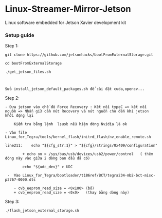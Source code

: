 # Linux-Streamer-Mirror-Jetson
Linux software embedded for Jetson Xavier development kit

### Setup guide
Step 1:

	git clone https://github.com/jetsonhacks/bootFromExternalStorage.git

	cd bootFromExternalStorage

	./get_jetson_files.sh

	
	
	Sửa install_jetson_default_packages.sh để cài đặt cuda,opencv...


Step 2:


	- Đưa jetson vào chế độ Force Recovery : Kết nối typeC => kết nối nguồn => Nhấn giữ cần nút Recovery và nút nguồn cho đến khi jetson khởi động lại 
	
		Kiểm tra bằng lệnh  lsusb nếu hiện dòng Nvidia là ok
		
	- Vào file Linux_for_Tegra/tools/kernel_flash/initrd_flash/nv_enable_remote.sh 
	
	line211:	echo "${cfg_str:1}" > "${cfg}/strings/0x409/configuration"

			+ echo on > /sys/bus/usb/devices/usb2/power/control   ( thêm dòng này vào giữa 2 dòng ban đầu đã có)
		
			echo "${udc_dev}" > UDC
	
	 -  Vào Linux_for_Tegra/bootloader/t186ref/BCT/tegra234-mb2-bct-misc-p3767-0000.dts
	  
	  	- cvb_eeprom_read_size = <0x100> (bỏ)
		+ cvb_eeprom_read_size = <0x0>   (thay bằng dòng này)	
		
		
Step 3:

	./flash_jetson_external_storage.sh